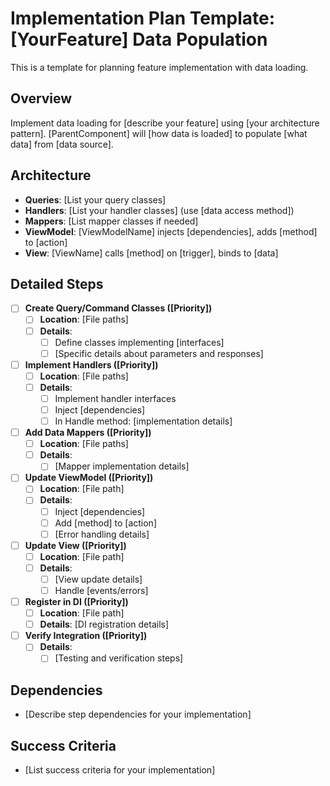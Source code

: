 # Implementation Plan Template: [YourFeature] Data Population

This is a template for planning feature implementation with data loading.

## Overview

Implement data loading for [describe your feature] using [your architecture pattern]. [ParentComponent] will [how data is loaded] to populate [what data] from [data source].

## Architecture

- **Queries**: [List your query classes]
- **Handlers**: [List your handler classes] (use [data access method])
- **Mappers**: [List mapper classes if needed]
- **ViewModel**: [ViewModelName] injects [dependencies], adds [method] to [action]
- **View**: [ViewName] calls [method] on [trigger], binds to [data]

## Detailed Steps

- [ ] **Create Query/Command Classes ([Priority])**
  - [ ] **Location**: [File paths]
  - [ ] **Details**:
    - [ ] Define classes implementing [interfaces]
    - [ ] [Specific details about parameters and responses]

- [ ] **Implement Handlers ([Priority])**
  - [ ] **Location**: [File paths]
  - [ ] **Details**:
    - [ ] Implement handler interfaces
    - [ ] Inject [dependencies]
    - [ ] In Handle method: [implementation details]

- [ ] **Add Data Mappers ([Priority])**
  - [ ] **Location**: [File paths]
  - [ ] **Details**:
    - [ ] [Mapper implementation details]

- [ ] **Update ViewModel ([Priority])**
  - [ ] **Location**: [File path]
  - [ ] **Details**:
    - [ ] Inject [dependencies]
    - [ ] Add [method] to [action]
    - [ ] [Error handling details]

- [ ] **Update View ([Priority])**
  - [ ] **Location**: [File path]
  - [ ] **Details**:
    - [ ] [View update details]
    - [ ] Handle [events/errors]

- [ ] **Register in DI ([Priority])**
  - [ ] **Location**: [File path]
  - [ ] **Details**: [DI registration details]

- [ ] **Verify Integration ([Priority])**
  - [ ] **Details**:
    - [ ] [Testing and verification steps]

## Dependencies

- [Describe step dependencies for your implementation]

## Success Criteria

- [List success criteria for your implementation]
